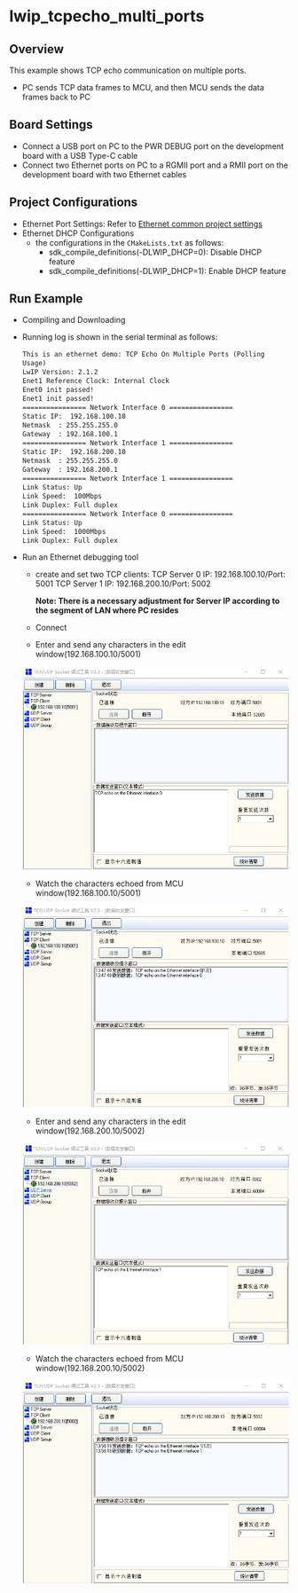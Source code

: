 # lwip_tcpecho_multi_ports

## Overview

This example shows TCP echo communication on multiple ports.

- PC sends TCP data frames to MCU,  and then MCU sends the data frames back to PC

## Board Settings

- Connect a USB port on PC to the PWR DEBUG port on the development board with a USB Type-C cable
- Connect two Ethernet ports on PC to a RGMII port and a RMII port on the development board with two Ethernet cables

## Project Configurations

- Ethernet Port Settings: Refer to [Ethernet common project settings](../doc/Ethernet_Common_Project_Settings_en.md)
- Ethernet DHCP Configurations
    - the configurations in the `CMakeLists.txt` as follows:
      - sdk_compile_definitions(-DLWIP_DHCP=0): Disable DHCP feature
      - sdk_compile_definitions(-DLWIP_DHCP=1): Enable DHCP feature


## Run Example

- Compiling and Downloading
- Running log is shown in the serial terminal as follows:

  ```console
  This is an ethernet demo: TCP Echo On Multiple Ports (Polling Usage)
  LwIP Version: 2.1.2
  Enet1 Reference Clock: Internal Clock
  Enet0 init passed!
  Enet1 init passed!
  ================ Network Interface 0 ================
  Static IP:  192.168.100.10
  Netmask  : 255.255.255.0
  Gateway  : 192.168.100.1
  ================ Network Interface 1 ================
  Static IP:  192.168.200.10
  Netmask  : 255.255.255.0
  Gateway  : 192.168.200.1
  ================ Network Interface 1 ================
  Link Status: Up
  Link Speed:  100Mbps
  Link Duplex: Full duplex
  ================ Network Interface 0 ================
  Link Status: Up
  Link Speed:  1000Mbps
  Link Duplex: Full duplex
  ```
- Run an Ethernet debugging tool

  - create and set two TCP clients:
    TCP Server 0 IP: 192.168.100.10/Port: 5001
    TCP Server 1 IP: 192.168.200.10/Port: 5002

    **Note: There is a necessary adjustment for Server IP according to the segment of  LAN where PC resides**
  - Connect
  - Enter and send any characters in the edit window(192.168.100.10/5001)

  ![img](doc/lwip_tcpecho_multi_ports_0_1.png)

  - Watch the characters echoed from MCU window(192.168.100.10/5001)

  ![img](doc/lwip_tcpecho_multi_ports_0_2.png)

  - Enter and send any characters in the edit window(192.168.200.10/5002)

  ![img](doc/lwip_tcpecho_multi_ports_1_1.png)

  - Watch the characters echoed from MCU window(192.168.200.10/5002)

  ![img](doc/lwip_tcpecho_multi_ports_1_2.png)

